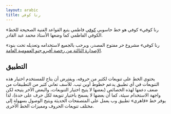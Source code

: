 ```yaml
---
layout: arabic
title: رنا كوفي
---
```


«رنا كوفي» كوفي هو خط حاسوبي [كوفي][1] فاطمي يتبع القواعد الفنية الصحيحة للخط الكوفي الفاطمي كما وضعها الأستاذ محمد عبد القادر.

«رنا كوفي» مشروع حر مفتوح المصدر، ويرحب بالجميع لاستخدامه وتعديله تحت بنود
[الإصدارة الثالثة من رخصة أفيرو جنو العمومية العامة][4].

التطبيق
-------

يحتوي الخط على تنويعات لكثير من حروفه، ويفترض أن يتاح للمستخدم اختيار هذه
التنويعات في أي تطبيق يدعم خطوط أوبن تيب. للأسف تعاني كثير من التطبيقات من ضعف
دعمها لهذه الخصائص (بعضها لا يتيح اختيار التنويعات، والبعض الآخر يتيحه لكن
واجهة الاستخدام سيئة، كما أن بعضها لا يسمح باختيار تنويعة لكل حرف على حدة)، لذا
يوفر خط «قاهري» تطبيق وب يعمل على المتصفحات الحديثة ويتيح الوصول بسهولة إلى
مختلف تنويعات الحروف ومميزات الخط الأخرى.


[1]: https://ar.wikipedia.org/wiki/خط_كوفي
[2]: https://ar.wikipedia.org/wiki/محمد_عبد_القادر_عبد_الله_(خطاط)
[3]: https://aliftype.com/rana-kufi/app/
[4]: https://github.com/alif-type/rana-kufi/blob/master/LICENSE
